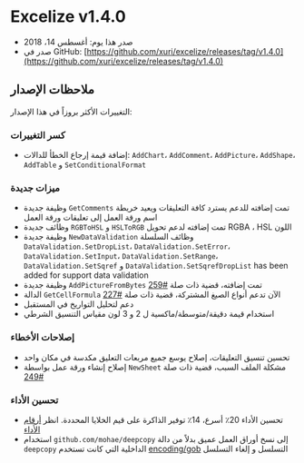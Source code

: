 # Excelize v1.4.0

* صدر هذا يوم: أغسطس 14، 2018
* صدر في GitHub: [https://github.com/xuri/excelize/releases/tag/v1.4.0](https://github.com/xuri/excelize/releases/tag/v1.4.0)

## ملاحظات الإصدار

التغييرات الأكثر بروزاً في هذا الإصدار:

### كسر التغييرات

* إضافة قيمة إرجاع الخطأ للدالات: `AddChart`، `AddComment`، `AddPicture`، `AddShape`، `AddTable` و `SetConditionalFormat`

### ميزات جديدة

* وظيفة جديدة `GetComments` تمت إضافته للدعم يسترد كافة التعليقات ويعيد خريطة اسم ورقة العمل إلى تعليقات ورقة العمل
* وظائف جديدة `RGBToHSL` و `HSLToRGB` تمت إضافته لدعم تحويل RGBA ، HSL اللون
* وظيفة جديدة `NewDataValidation` وظائف السلسلة `DataValidation.SetDropList`، `DataValidation.SetError`، `DataValidation.SetInput`، `DataValidation.SetRange`، `DataValidation.SetSqref` و `DataValidation.SetSqrefDropList` has been added for support data validation
* وظيفة جديدة `AddPictureFromBytes` تمت إضافته، قضية ذات صلة [#259](https://github.com/xuri/excelize/issues/259)
* الدالة `GetCellFormula` الآن تدعم أنواع الصيغ المشتركة، قضية ذات صلة [#227](https://github.com/xuri/excelize/issues/227)
* دعم لتحليل التواريخ في المستقبل
* استخدام قيمة دقيقة/متوسطة/ماكسية ل 2 و 3 لون مقياس التنسيق الشرطي

### إصلاحات الأخطاء

* تحسين تنسيق التعليقات، إصلاح يوسع جميع مربعات التعليق مكدسة في مكان واحد
* إصلاح إنشاء ورقة عمل بواسطة `NewSheet` مشكلة الملف السبب، قضية ذات صلة [#249](https://github.com/xuri/excelize/issues/249)

### تحسين الأداء

* تحسين الأداء 20٪ أسرع، 14٪ توفير الذاكرة على قيم الخلايا المحددة. انظر [أرقام الأداء](https://github.com/xuri/excelize/wiki#performance-figures)
* استخدام `github.com/mohae/deepcopy` إلى نسخ أوراق العمل عميق بدلاً من دالة `deepcopy` الداخلية التي كانت تستخدم [encoding/gob](https://go.dev/blog/gob) التسلسل و إلغاء التسلسل
